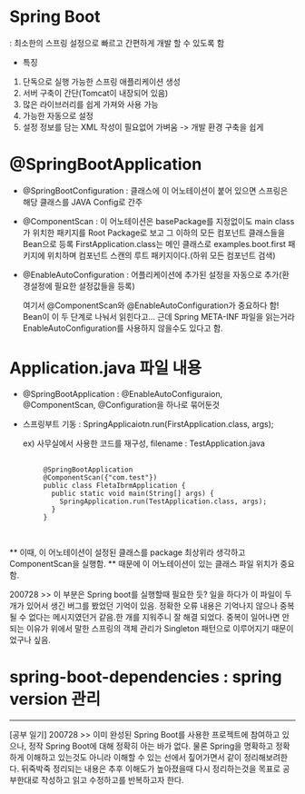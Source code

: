 # Spring Boot
 : 최소한의 스프링 설정으로 빠르고 간편하게 개발 할 수 있도록 함
 
 - 특징
  1. 단독으로 실행 가능한 스프링 애플리케이션 생성
  2. 서버 구축이 간단(Tomcat이 내장되어 있음)
  3. 많은 라이브러리를 쉽게 가져와 사용 가능
  4. 가능한 자동으로 설정
  5. 설정 정보를 담는 XML 작성이 필요없어 가벼움 -> 개발 환경 구축을 쉽게

 
# @SpringBootApplication
 - @SpringBootConfiguration : 클래스에 이 어노테이션이 붙어 있으면 스프링은 해당 클래스를 JAVA Config로 간주
 - @ComponentScan : 이 어노테이션은 basePackage를 지정없이도 main class가 위치한 패키지를 Root Package로 보고 그 이하의 모든 컴포넌트 클래스들을 Bean으로 등록
   FirstApplication.class는 메인 클래스로 examples.boot.first 패키지에 위치하며 컴포넌트 스캔의 루트 패키지이다.(하위 모든 컴포넌트 검색)
 - @EnableAutoConfiguration : 어플리케이션에 추가된 설정을 자동으로 추가(환경설정에 필요한 설정값들을 등록)
 
	여기서 @ComponentScan와 @EnableAutoConfiguration가 중요하다 함!
	Bean이 이 두 단계로 나눠서 읽힌다고...
	근데 Spring META-INF 파일을 읽는거라 EnableAutoConfiguration를 사용하지 않을수도 있다고 함.
 

# Application.java 파일 내용
 - @SpringBootApplication : @EnableAutoConfiguraion, @ComponentScan, @Configuration을 하나로 묶어둔것
 
 - 스프링부트 기동 : SpringApplicaiotn.run(FirstApplication.class, args);
 
	 ex) 사무실에서 사용한 코드를 재구성, filename : TestApplication.java
	 <pre>
	 <code>
		@SpringBootApplication
		@ComponentScan({"com.test"})
		public class FletaIbrmApplication {
		  public static void main(String[] args) {
		    SpringApplication.run(TestApplication.class, args);
		  }
		}
	</code>
	</pre>
 
  ** 이때, 이 어노테이션이 설정된 클래스를 package 최상위라 생각하고 ComponentScan을 실행함. **
   때문에 이 어노테이션이 있는 클래스 파일 위치가 중요함. 
 
200728 >> 이 부분은 Spring boot를 실행할때 필요한 듯?
 					일을 하다가 이 파일이 두개가 있어서 생긴 버그를 봤었던 기억이 있음.
          정확한 오류 내용은 기억나지 않으나 중복될 수 없다는 메시지였던거 같음.한 개를 지워주니 잘 해결 되었다.
 					중복이 일어나면 안 되는 이유가 위에서 말한 스프링의 객체 관리가 Singleton 패턴으로 이루어지기 때문이었구나 싶음.
 
   
# spring-boot-dependencies : spring version 관리


--------------------------------------------------------------------------------------------------------------------------------------------------------

[공부 일기]
200728 >> 이미 완성된 Spring Boot를 사용한 프로젝트에 참여하고 있으나, 정작 Spring Boot에 대해 정확히 아는 바가 없다.
          물론 Spring을 명확하고 정확하게 이해하고 있는것도 아니라 이해할 수 있는 선에서 짚어가면서 같이 정리해보려한다.
          뒤죽박죽 정리되는 내용은 추후 이해도가 높아졌을때 다시 정리하는것을 목표로 공부한대로 작성하고 읽고 수정하고를 반복하고자 한다.
